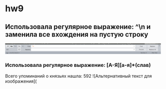 # hw9
## Использовала регулярное выражение: ^\n и заменила все вхождения на пустую строку
![Альтернативный текст для изображения](https://github.com/aishakaplanova/hw9/blob/master/Снимок%20экрана%202018-06-01%20в%2022.21.36.png)
### Использовала регулярное выражение:  [А-Я][а-я]*(слав)
Всего упоминаний о князьях нашла: 592
![Альтернативный текст для изображения](
